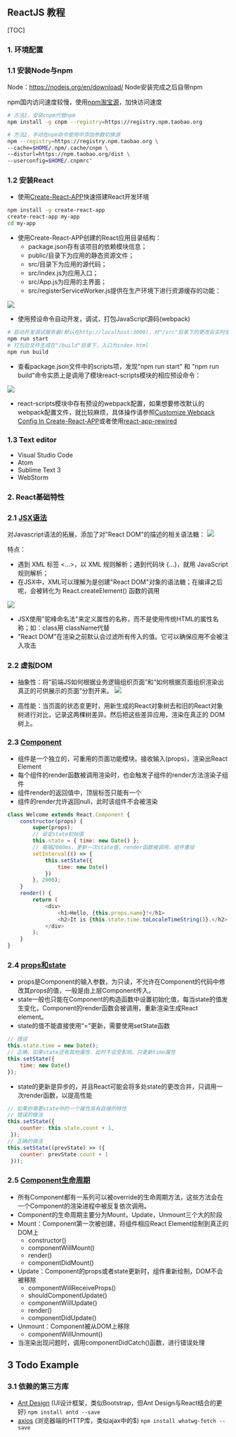 ##  ReactJS 教程

[TOC]


### 1. 环境配置
### 1.1 安装Node与npm
Node：https://nodejs.org/en/download/
Node安装完成之后自带npm

npm国内访问速度较慢，使用[npm淘宝源](https://npm.taobao.org/)，加快访问速度
```bash
# 方法1，安装cnpm代替npm
npm install -g cnpm --registry=https://registry.npm.taobao.org

# 方法2，手动在npm命令使用中添加参数切换源
npm --registry=https://registry.npm.taobao.org \
--cache=$HOME/.npm/.cache/cnpm \
--disturl=https://npm.taobao.org/dist \
--userconfig=$HOME/.cnpmrc"
```

### 1.2 安装React
* 使用[Create-React-APP](https://github.com/facebookincubator/create-react-app)快速搭建React开发环境
```bash
npm install -g create-react-app
create-react-app my-app
cd my-app
```

* 使用Create-React-APP创建的React应用目录结构：
	* package.json存有该项目的依赖模块信息；
	* public/目录下为应用的静态资源文件；
	* src/目录下为应用的源代码；
	* src/index.js为应用入口；
	* src/App.js为应用的主界面；
	* src/registerServiceWorker.js提供在生产环境下进行资源缓存的功能：

![](https://raw.githubusercontent.com/lxs137/react_tutorial/master/md_resource/3.png)

* 使用预设命令自动开发，调试，打包JavaScript源码(webpack)
```bash
# 启动开发调试服务器(默认在http://localhost:3000)，对"/src"目录下的更改会实时反应到浏览器中
npm run start
# 打包后文件生成在"/build"目录下，入口为index.html
npm run build
```

* 查看package.json文件中的scripts项，发现"npm run start" 和 "npm run build"命令实质上是调用了模块react-scripts模块的相应预设命令：

![](https://raw.githubusercontent.com/lxs137/react_tutorial/master/md_resource/2.png)

* react-scripts模块中存有预设的webpack配置，如果想要修改默认的webpack配置文件，就比较麻烦，具体操作请参照[Customize Webpack Config In Create-React-APP](https://daveceddia.com/customize-create-react-app-webpack-without-ejecting/)或者使用[react-app-rewired](https://github.com/timarney/react-app-rewired)

### 1.3 Text editor
* Visual Studio Code
* Atom
* Sublime Text 3
* WebStorm

### 2. React基础特性
### 2.1 [JSX语法](https://reactjs.org/docs/introducing-jsx.html)
对Javascript语法的拓展，添加了对"React DOM"的描述的相关语法糖：
![](https://raw.githubusercontent.com/lxs137/react_tutorial/master/md_resource/4.png)

特点：
* 遇到 XML 标签 <...>，以 XML 规则解析；遇到代码块 {...}，就用 JavaScript 规则解析；
* 在JSX中，XML可以理解为是创建"React DOM"对象的语法糖；在编译之后呢，会被转化为 React.createElement() 函数的调用

![](https://raw.githubusercontent.com/lxs137/react_tutorial/master/md_resource/5.png)

* JSX使用"驼峰命名法"来定义属性的名称，而不是使用传统HTML的属性名称；如：class用 className代替
* "React DOM"在渲染之前默认会过滤所有传入的值。它可以确保应用不会被注入攻击

### 2.2 虚拟DOM
* 抽象性：将“前端JS如何根据业务逻辑组织页面”和“如何根据页面组织渲染出真正的可供展示的页面”分割开来。
![](https://raw.githubusercontent.com/lxs137/react_tutorial/master/md_resource/6.png)

* 高性能：当页面的状态变更时，用新生成的React对象树去和旧的React对象树进行对比，记录这两棵树差异。然后把这些差异应用，渲染在真正的 DOM 树上。

### 2.3 [Component](https://reactjs.org/docs/react-component.html)
* 组件是一个独立的，可重用的页面功能模块。接收输入(props)，渲染出React Element
* 每个组件的render函数被调用渲染时，也会触发子组件的render方法渲染子组件
* 组件render的返回值中，顶层标签只能有一个
* 组件的render允许返回null，此时该组件不会被渲染
```Javascript
class Welcome extends React.Component {
	constructor(props) {
    	super(props);
        // 设定state初始值
        this.state = { time: new Date() };
        // 每隔2000ms，更新一次state值，render函数被调用，组件重绘
        setInterval(() => {
        	this.setState({
            	time: new Date()
            })
        }, 2000);
    }
	render() {
    	return (
        	<div>
        		<h1>Hello, {this.props.name}!</h1>
        		<h2>It is {this.state.time.toLocaleTimeString()}.</h2>
      		</div>
        );
	}
}
```

### 2.4 [props和state](https://reactjs.org/docs/state-and-lifecycle.html)
* props是Component的输入参数，为只读，不允许在Component的代码中修改其props的值，一般是由上层Component传入。
* state一般也只能在Component的构造函数中设置初始化值，每当state的值发生变化，Component的render函数会被调用，重新渲染生成React element。
* state的值不能直接使用“=”更新，需要使用setState函数
```javascript
// 错误
this.state.time = new Date();
// 正确，如果state还有其他属性，此时不会受影响，只更新time属性
this.setState({
	time: new Date()
});
```
* state的更新是异步的，并且React可能会将多处state的更改合并，只调用一次render函数，以提高性能
```javascript
// 如果你需要state中的一个属性具有自增的特性
// 错误的做法
this.setState({
    counter: this.state.count + 1,
 });
// 正确的做法
this.setState((prevState) => ({
    counter: prevState.count + 1
 }));
```

### 2.5 [Component生命周期](https://reactjs.org/docs/react-component.html#the-component-lifecycle)
* 所有Component都有一系列可以被override的生命周期方法，这些方法会在一个Component的渲染进程中被反复依次调用。
* Component的生命周期主要分为Mount，Update，Unmount三个大的阶段
* Mount：Component第一次被创建，将组件相应React Element绘制到真正的DOM上
	*  constructor()
	*  componentWillMount()
	*  render()
	*  componentDidMount()
* Update：Component的props或者state更新时，组件重新绘制，DOM不会被移除
	*  componentWillReceiveProps()
	*  shouldComponentUpdate()
	*  componentWillUpdate()
	*  render()
	*  componentDidUpdate()
* Unmount：Component被从DOM上移除
	*  componentWillUnmount()
* 当渲染出现问题时，调用componentDidCatch()函数，进行错误处理

## 3 Todo Example
### 3.1 依赖的第三方库
* [Ant Design](https://ant.design/index-cn) (UI设计框架，类似Bootstrap，但Ant Design与React结合的更好)
`npm install antd --save`
* [axios](https://github.com/axios/axios) (浏览器端的HTTP库，类似ajax中的$)
`npm install whatwg-fetch --save`